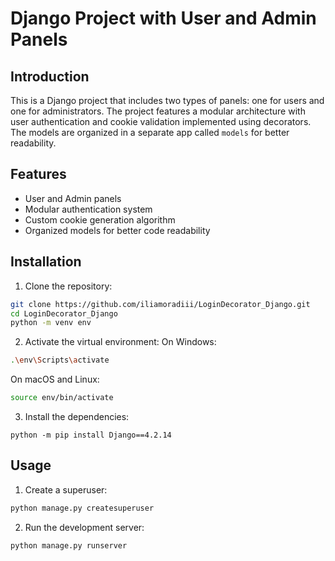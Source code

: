 # Django Project with User and Admin Panels

## Introduction
This is a Django project that includes two types of panels: one for users and one for administrators. The project features a modular architecture with user authentication and cookie validation implemented using decorators. The models are organized in a separate app called `models` for better readability.

## Features
- User and Admin panels
- Modular authentication system
- Custom cookie generation algorithm
- Organized models for better code readability


## Installation
1. Clone the repository:
```sh
git clone https://github.com/iliamoradiii/LoginDecorator_Django.git
cd LoginDecorator_Django
python -m venv env
```
  
2. Activate the virtual environment:
  On Windows:
  ```sh
  .\env\Scripts\activate
  ```
  On macOS and Linux:
  ```sh
  source env/bin/activate
  ```
3. Install the dependencies:
```
python -m pip install Django==4.2.14
```

## Usage

1. Create a superuser:
```sh
python manage.py createsuperuser
```
2. Run the development server:
```sh
python manage.py runserver
```










